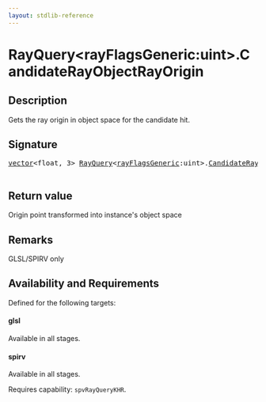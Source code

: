```yaml
---
layout: stdlib-reference
---
```


# RayQuery\<rayFlagsGeneric:uint\>\.CandidateRayObjectRayOrigin

## Description

Gets the ray origin in object space for the candidate hit.



## Signature 

<pre>
<a href="../vector/index.html" class="code_type">vector</a>&lt;<span class="code_keyword">float</span>, 3&gt; <a href="index.html" class="code_type">RayQuery</a>&lt;<a href="index.html#decl-rayFlagsGeneric" class="code_var">rayFlagsGeneric</a>:<span class="code_keyword">uint</span>&gt;.<a href="candidaterayobjectrayorigin-09cil.html">CandidateRayObjectRayOrigin</a>();

</pre>

## Return value
Origin point transformed into instance's object space

## Remarks
GLSL/SPIRV only


## Availability and Requirements

Defined for the following targets:

#### glsl
Available in all stages.

#### spirv
Available in all stages.

Requires capability: `spvRayQueryKHR`.


